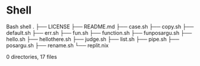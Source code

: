 # Shell
Bash shell
.
├── LICENSE
├── README.md
├── case.sh
├── copy.sh
├── default.sh
├── err.sh
├── fun.sh
├── function.sh
├── funposargu.sh
├── hello.sh
├── hellothere.sh
├── judge.sh
├── list.sh
├── pipe.sh
├── posargu.sh
├── rename.sh
└── replit.nix

0 directories, 17 files
